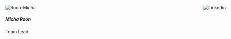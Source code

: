 <div id="micha"><a href="https://www.linkedin.com/in/micha/" target="_blank"><img src="media/Linkedin-icon.png" alt="Linkedin"> </a></div>
<img src="media/Roon-Micha.png" alt="Roon-Micha" class="pb-1 img-fluid rounded-circle">

##### Micha Roon

Team Lead

<style>
  #micha img {
    position:absolute;
    right: 3%;
    max-width: 25%;
  }
</style>